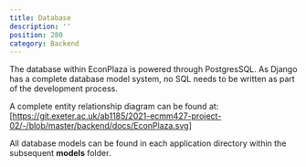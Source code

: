 ```yaml
---
title: Database
description: ''
position: 280
category: Backend
---
```


The database within EconPlaza is powered through PostgresSQL. As Django has a complete database model system, no SQL needs to be written as part of the development process.

A complete entity relationship diagram can be found at: [https://git.exeter.ac.uk/ab1185/2021-ecmm427-project-02/-/blob/master/backend/docs/EconPlaza.svg]

All database models can be found in each application directory within the subsequent **models** folder.
